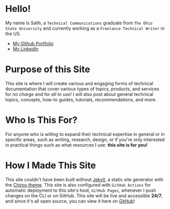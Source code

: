 # Hello!
My name is Salih, a `Technical Communications` graduate from `The Ohio State University` and currently working as a `Freelance Technical Writer` in the US.
- [My Github Portfolio](https://github.com/SalihWarsama/)
- [My LinkedIn](https://www.linkedin.com/in/salihwarsama/)

# Purpose of this Site
This site is where I will create various and engaging forms of technical documentation that cover various types of topics, products, and services for *no charge* and for *all to use!* I will also post about general technical topics, concepts, how-to guides, tutorials, recommendations, and more.

# Who Is This For?
For anyone who is willing to expand their technical expertise in general or in specific areas, such as writing, research, design, or if you're only interested in practical things such as what resources I use: **this site is for you!**

# How I Made This Site
This site couldn't have been built without [Jekyll](https://jekyllrb.com/), a static site generator with the [Chirpy theme](https://github.com/cotes2020/jekyll-theme-chirpy/). This site is also configured with `GitHub Actions` for automatic deployment to this site's host, `GitHub Pages`, whenever I push changes on the CLI or on GitHub. This site will be live and accessible **24/7**, and since it's all open source, you can view it here on [GitHub](https://github.com/SalihWarsama/salihwarsama.github.io)!
